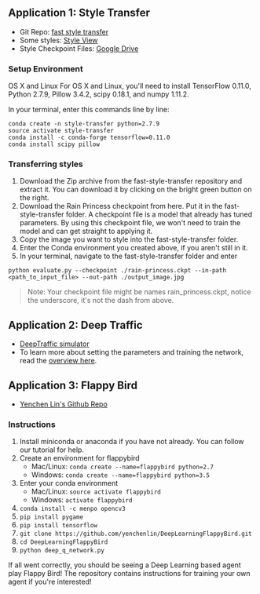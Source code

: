 ## Application 1: Style Transfer

- Git Repo: [fast style transfer](https://github.com/lengstrom/fast-style-transfer)
- Some styles: [Style View](https://github.com/lengstrom/fast-style-transfer/tree/master/examples/style)
- Style Checkpoint Files: [Google Drive](https://drive.google.com/drive/folders/0B9jhaT37ydSyRk9UX0wwX3BpMzQ)

### Setup Environment 

OS X and Linux
For OS X and Linux, you'll need to install TensorFlow 0.11.0, Python 2.7.9, Pillow 3.4.2, scipy 0.18.1, and numpy 1.11.2.

In your terminal, enter this commands line by line:

```
conda create -n style-transfer python=2.7.9
source activate style-transfer
conda install -c conda-forge tensorflow=0.11.0
conda install scipy pillow
```

### Transferring styles

1. Download the Zip archive from the fast-style-transfer repository and extract it. You can download it by clicking on the bright green button on the right.
2. Download the Rain Princess checkpoint from here. Put it in the fast-style-transfer folder. A checkpoint file is a model that already has tuned parameters. By using this checkpoint file, we won't need to train the model and can get straight to applying it.
3. Copy the image you want to style into the fast-style-transfer folder.
4. Enter the Conda environment you created above, if you aren't still in it.
5. In your terminal, navigate to the fast-style-transfer folder and enter
```
python evaluate.py --checkpoint ./rain-princess.ckpt --in-path <path_to_input_file> --out-path ./output_image.jpg
```

> Note: Your checkpoint file might be names rain_princess.ckpt, notice the underscore, it's not the dash from above.

## Application 2: Deep Traffic

- [DeepTraffic simulator](http://selfdrivingcars.mit.edu/deeptrafficjs/)
- To learn more about setting the parameters and training the network, read the [overview here](http://selfdrivingcars.mit.edu/deeptraffic/).

## Application 3: Flappy Bird

- [Yenchen Lin's Github Repo](https://github.com/yenchenlin/DeepLearningFlappyBird)

### Instructions
1. Install miniconda or anaconda if you have not already. You can follow our tutorial for help.
2. Create an environment for flappybird
    - Mac/Linux: `conda create --name=flappybird python=2.7`
    - Windows: `conda create --name=flappybird python=3.5`
3. Enter your conda environment
    - Mac/Linux: `source activate flappybird`
    - Windows: `activate flappybird`
4. `conda install -c menpo opencv3`
5. `pip install pygame`
6. `pip install tensorflow`
7. `git clone https://github.com/yenchenlin/DeepLearningFlappyBird.git`
8. `cd DeepLearningFlappyBird`
9. `python deep_q_network.py`

If all went correctly, you should be seeing a Deep Learning based agent play Flappy Bird! The repository contains instructions for training your own agent if you're interested!